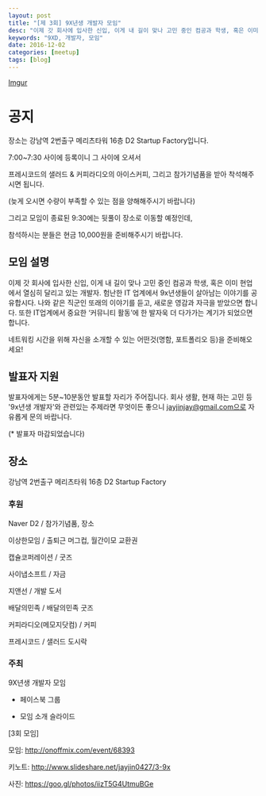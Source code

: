 ```yaml
---
layout: post
title: "[제 3회] 9X년생 개발자 모임"
desc: "이제 갓 회사에 입사한 신입, 이게 내 길이 맞나 고민 중인 컴공과 학생, 혹은 이미 현업에서 열심히 달리고 있는 개발자. 험난한 IT 업계에서 9x년생들이 살아남는 이야기를 공유합시다. 나와 같은 직군인 또래의 이야기를 듣고, 새로운 영감과 자극을 받았으면 합니다. 또한 IT업계에서 중요한 ‘커뮤니티 활동’에 한 발자욱 더 다가가는 계기가 되었으면 합니다."
keywords: "9XD, 개발자, 모임"
date: 2016-12-02
categories: [meetup]
tags: [blog]
---
```



[Imgur](http://i.imgur.com/v6uyHh1.png)


# 공지

장소는 강남역 2번출구 메리츠타워 16층 D2 Startup Factory입니다.

7:00~7:30 사이에 등록이니 그 사이에 오셔서 

프레시코드의 샐러드 & 커피라디오의 아이스커피, 그리고 참가기념품을 받아 착석해주시면 됩니다.

(늦게 오시면 수량이 부족할 수 있는 점을 양해해주시기 바랍니다)

 

그리고 모임이 종료된 9:30에는 뒷풀이 장소로 이동할 예정인데,

참석하시는 분들은 현금 10,000원을 준비해주시기 바랍니다.

 

 

## 모임 설명

이제 갓 회사에 입사한 신입, 이게 내 길이 맞나 고민 중인 컴공과 학생, 혹은 이미 현업에서 열심히 달리고 있는 개발자. 험난한 IT 업계에서 9x년생들이 살아남는 이야기를 공유합시다. 나와 같은 직군인 또래의 이야기를 듣고, 새로운 영감과 자극을 받았으면 합니다. 또한 IT업계에서 중요한 ‘커뮤니티 활동’에 한 발자욱 더 다가가는 계기가 되었으면 합니다.

네트워킹 시간을 위해 자신을 소개할 수 있는 어떤것(명함, 포트폴리오 등)을 준비해오세요!

 

## 발표자 지원

발표자에게는 5분~10분동안 발표할 자리가 주어집니다. 회사 생활, 현재 하는 고민 등 '9x년생 개발자'와 관련있는 주제라면 무엇이든 좋으니 jayjinjay@gmail.com으로 자유롭게 문의 바랍니다.

(* 발표자 마감되었습니다)


## 장소

강남역 2번출구 메리츠타워 16층 D2 Startup Factory

 

### 후원

 

Naver D2
 / 참가기념품, 장소
 
이상한모임
 / 출퇴근 머그컵, 월간이모 교환권
 
캡슐코퍼레이션
 / 굿즈
 
사이냅소프트
 / 자금
 
지앤선
 / 개발 도서
 
배달의민족
 / 배달의민족 굿즈
 
커피라디오(메모지닷컴)
 / 커피
 
프레시코드
/ 샐러드 도시락
 

 

### 주최


9X년생 개발자 모임


- 페이스북
그룹


- 모임 소개
슬라이드




[3회 모임]

모임: http://onoffmix.com/event/68393 

키노트: http://www.slideshare.net/jayjin0427/3-9x 

사진: https://goo.gl/photos/iizT5G4UtmuBGe

